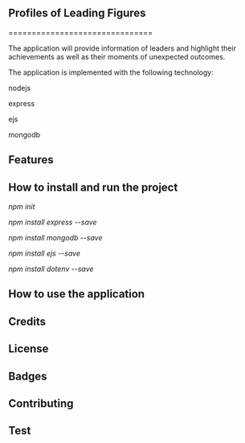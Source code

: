 ## **Profiles of Leading Figures**
===============================

The application will provide information of leaders and highlight their achievements as well as their moments of unexpected outcomes.

The application is implemented with the following technology:

nodejs

express

ejs

mongodb

## **Features**




## **How to install and run the project**

*npm init*

*npm install express --save*

*npm install mongodb --save*

*npm install ejs --save*

*npm install dotenv --save*


## **How to use the application**



## **Credits**



## **License**



## **Badges**



## **Contributing**



## **Test**

